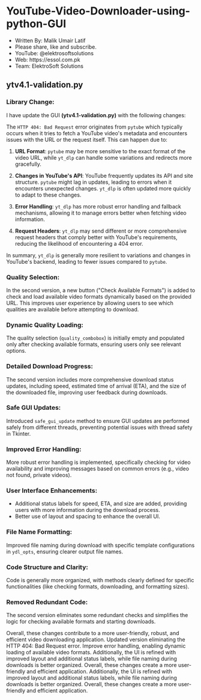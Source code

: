 # YouTube-Video-Downloader-using-python-GUI
<ul>
    <li>Written By: Malik Umair Latif</li>
    <li>Please share, like and subscribe.</li>
    <li>YouTube: @elektrosoftsolutions</li>
    <li>Web: https://essol.com.pk</li>
    <li>Team: ElektroSoft Solutions</li>
</ul>

## ytv4.1-validation.py

### Library Change:
I have update the GUI **(ytv4.1-validation.py)** with the following changes:

The `HTTP 404: Bad Request` error originates from `pytube` which typically occurs when it tries to fetch a YouTube video's metadata and encounters issues with the URL or the request itself. This can happen due to:

1. **URL Format**: `pytube` may be more sensitive to the exact format of the video URL, while `yt_dlp` can handle some variations and redirects more gracefully.

2. **Changes in YouTube's API**: YouTube frequently updates its API and site structure. `pytube` might lag in updates, leading to errors when it encounters unexpected changes. `yt_dlp` is often updated more quickly to adapt to these changes.

3. **Error Handling**: `yt_dlp` has more robust error handling and fallback mechanisms, allowing it to manage errors better when fetching video information.

4. **Request Headers**: `yt_dlp` may send different or more comprehensive request headers that comply better with YouTube's requirements, reducing the likelihood of encountering a 404 error.

In summary, `yt_dlp` is generally more resilient to variations and changes in YouTube's backend, leading to fewer issues compared to `pytube`.

### Quality Selection:
In the second version, a new button ("Check Available Formats") is added to check and load available video formats dynamically based on the provided URL. This improves user experience by allowing users to see which qualities are available before attempting to download.

### Dynamic Quality Loading:
The quality selection (`quality_combobox`) is initially empty and populated only after checking available formats, ensuring users only see relevant options.

### Detailed Download Progress:
The second version includes more comprehensive download status updates, including speed, estimated time of arrival (ETA), and the size of the downloaded file, improving user feedback during downloads.

### Safe GUI Updates:
Introduced `safe_gui_update` method to ensure GUI updates are performed safely from different threads, preventing potential issues with thread safety in Tkinter.

### Improved Error Handling:
More robust error handling is implemented, specifically checking for video availability and improving messages based on common errors (e.g., video not found, private videos).

### User Interface Enhancements:
- Additional status labels for speed, ETA, and size are added, providing users with more information during the download process.
- Better use of layout and spacing to enhance the overall UI.

### File Name Formatting:
Improved file naming during download with specific template configurations in `ydl_opts`, ensuring clearer output file names.

### Code Structure and Clarity:
Code is generally more organized, with methods clearly defined for specific functionalities (like checking formats, downloading, and formatting sizes).

### Removed Redundant Code:
The second version eliminates some redundant checks and simplifies the logic for checking available formats and starting downloads.

Overall, these changes contribute to a more user-friendly, robust, and efficient video downloading application. Updated version eliminating the HTTP 404: Bad Request error. Improve error handling, enabling dynamic loading of available video formats. Additionally, the UI is refined with improved layout and additional status labels, while file naming during downloads is better organized. Overall, these changes create a more user-friendly and efficient application. Additionally, the UI is refined with improved layout and additional status labels, while file naming during downloads is better organized. Overall, these changes create a more user-friendly and efficient application.
